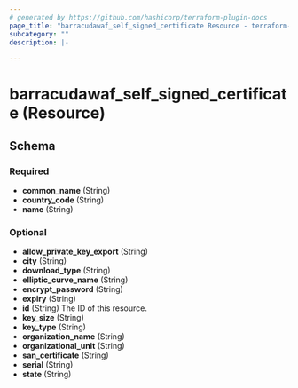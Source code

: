 ```yaml
---
# generated by https://github.com/hashicorp/terraform-plugin-docs
page_title: "barracudawaf_self_signed_certificate Resource - terraform-provider-barracudawaf"
subcategory: ""
description: |-
  
---
```


# barracudawaf_self_signed_certificate (Resource)





<!-- schema generated by tfplugindocs -->
## Schema

### Required

- **common_name** (String)
- **country_code** (String)
- **name** (String)

### Optional

- **allow_private_key_export** (String)
- **city** (String)
- **download_type** (String)
- **elliptic_curve_name** (String)
- **encrypt_password** (String)
- **expiry** (String)
- **id** (String) The ID of this resource.
- **key_size** (String)
- **key_type** (String)
- **organization_name** (String)
- **organizational_unit** (String)
- **san_certificate** (String)
- **serial** (String)
- **state** (String)



